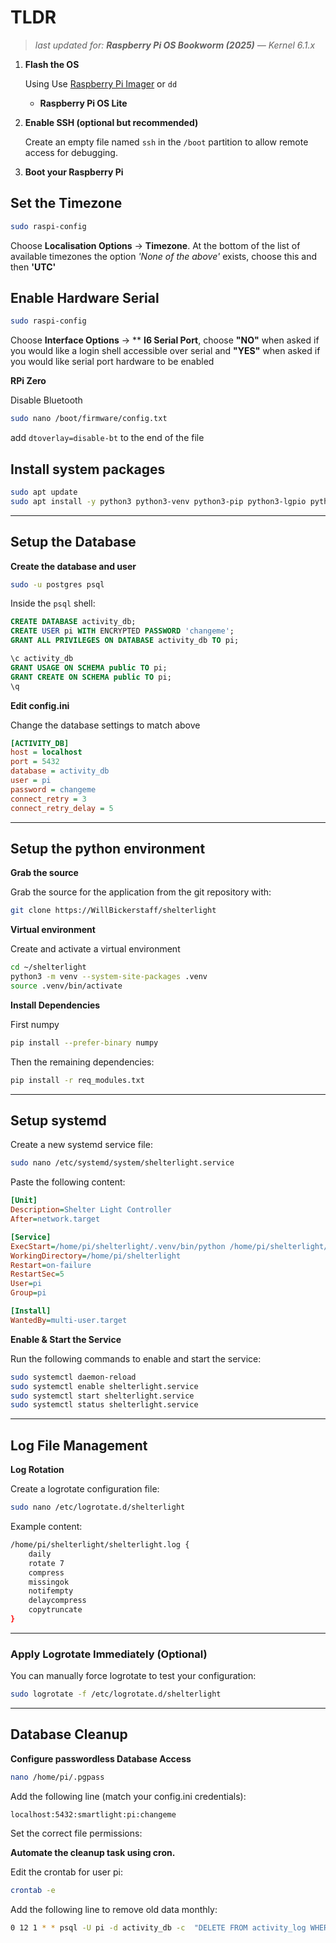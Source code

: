 # TLDR

> *last updated for: **Raspberry Pi OS Bookworm (2025)** — Kernel 6.1.x*

1.  **Flash the OS**

    Using  Use [Raspberry Pi Imager](https://www.raspberrypi.com/software/) or `dd`
    - **Raspberry Pi OS Lite**

2. **Enable SSH (optional but recommended)**

   Create an empty file named `ssh` in the `/boot` partition to allow remote access for debugging.

3.  **Boot your Raspberry Pi**

## Set the Timezone

```bash
sudo raspi-config
```
Choose **Localisation Options** -> **Timezone**. At the bottom of the list of available timezones the option *'None of the above'* exists, choose this and then **'UTC'**

## Enable Hardware Serial
```bash
sudo raspi-config
```
Choose **Interface Options** -> ** **I6 Serial Port**, choose **"NO"** when asked if you would like a login shell accessible over serial and **"YES"** when asked if you would like serial port hardware to be enabled

**RPi Zero**

Disable Bluetooth

```bash
sudo nano /boot/firmware/config.txt
```

add `dtoverlay=disable-bt` to the end of the file

## Install system packages

```bash
sudo apt update
sudo apt install -y python3 python3-venv python3-pip python3-lgpio python3-dev libpq-dev postgresql libopenblas-dev build-essential git
```

---

## Setup the Database

**Create the database and user**
```bash
sudo -u postgres psql
```

Inside the `psql` shell:

```sql
CREATE DATABASE activity_db;
CREATE USER pi WITH ENCRYPTED PASSWORD 'changeme';
GRANT ALL PRIVILEGES ON DATABASE activity_db TO pi;

\c activity_db
GRANT USAGE ON SCHEMA public TO pi;
GRANT CREATE ON SCHEMA public TO pi;
\q
```

**Edit config.ini**

Change the database settings to match above

```ini
[ACTIVITY_DB]
host = localhost
port = 5432
database = activity_db
user = pi
password = changeme
connect_retry = 3
connect_retry_delay = 5
```

---

## Setup the python environment

**Grab the source**

Grab the source for the application from the git repository with:
```bash
git clone https://WillBickerstaff/shelterlight
```

**Virtual environment**

Create and activate a virtual environment

```bash
cd ~/shelterlight
python3 -m venv --system-site-packages .venv
source .venv/bin/activate
```

**Install Dependencies**

First numpy
```bash
pip install --prefer-binary numpy
```

Then the remaining dependencies:

```bash
pip install -r req_modules.txt
```

---

## Setup systemd

Create a new systemd service file:

```bash
sudo nano /etc/systemd/system/shelterlight.service
```

Paste the following content:

```ini
[Unit]
Description=Shelter Light Controller
After=network.target

[Service]
ExecStart=/home/pi/shelterlight/.venv/bin/python /home/pi/shelterlight/shelterlight.py
WorkingDirectory=/home/pi/shelterlight
Restart=on-failure
RestartSec=5
User=pi
Group=pi

[Install]
WantedBy=multi-user.target
```

**Enable & Start the Service**

Run the following commands to enable and start the service:

```bash
sudo systemctl daemon-reload
sudo systemctl enable shelterlight.service
sudo systemctl start shelterlight.service
sudo systemctl status shelterlight.service
```

---

## Log File Management

**Log Rotation**

Create a logrotate configuration file:

```bash
sudo nano /etc/logrotate.d/shelterlight
```

Example content:

```bash
/home/pi/shelterlight/shelterlight.log {
    daily
    rotate 7
    compress
    missingok
    notifempty
    delaycompress
    copytruncate
}
```
---

### Apply Logrotate Immediately (Optional)

You can manually force logrotate to test your configuration:

```bash
sudo logrotate -f /etc/logrotate.d/shelterlight
```

---

## Database Cleanup

**Configure passwordless Database Access**

```bash
nano /home/pi/.pgpass
```

Add the following line (match your config.ini credentials):

```
localhost:5432:smartlight:pi:changeme
```

Set the correct file permissions:

**Automate the cleanup task using cron.**

Edit the crontab for user pi:

```bash
crontab -e
```

Add the following line to remove old data monthly:

```bash
0 12 1 * * psql -U pi -d activity_db -c  "DELETE FROM activity_log WHERE timestamp < NOW() - INTERVAL '90 days'; DELETE FROM light_schedules WHERE date < NOW() - INTERVAL '180 days';"
```
